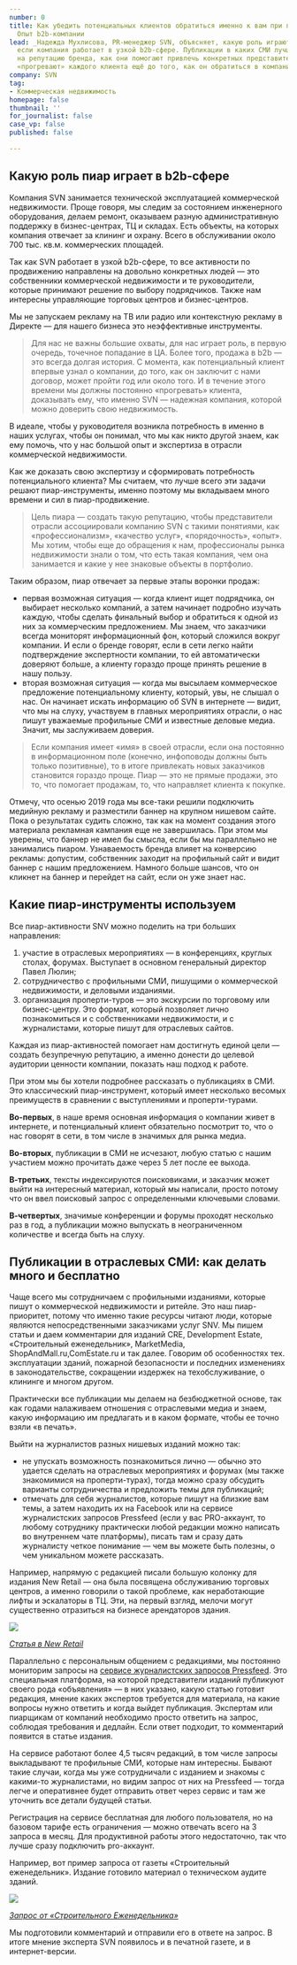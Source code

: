 ```yaml
---
number: 0
title: Как убедить потенциальных клиентов обратиться именно к вам при помощи пиар-инструментов.
  Опыт b2b-компании
lead: _Надежда Мухлисова, PR-менеджер SVN, объясняет, какую роль играют пиар-инструменты,
  если компания работает в узкой b2b-сфере. Публикации в каких СМИ лучше всего работают
  на репутацию бренда, как они помогают привлечь конкретных представителей рынка и
  «прогревают» каждого клиента ещё до того, как он обратиться в компанию._
company: SVN
tag:
- Коммерческая недвижимость
homepage: false
thumbnail: ''
for_journalist: false
case_vp: false
published: false

---
```

## Какую роль пиар играет в b2b-сфере

Компания SVN занимается технической эксплуатацией коммерческой недвижимости. Проще говоря, мы следим за состоянием инженерного оборудования, делаем ремонт, оказываем разную административную поддержку в бизнес-центрах, ТЦ и складах. Есть объекты, на которых компания отвечает за клининг и охрану. Всего в обслуживании около 700 тыс. кв.м. коммерческих площадей.

Так как SVN работает в узкой b2b-сфере, то все активности по продвижению направлены на довольно конкретных людей — это собственники коммерческой недвижимости и те руководители, которые принимают решение по выбору подрядчиков. Также нам интересны управляющие торговых центров и бизнес-центров.

Мы не запускаем рекламу на ТВ или радио или контекстную рекламу в Директе — для нашего бизнеса это неэффективные инструменты.

> Для нас не важны большие охваты, для нас играет роль, в первую очередь, точечное попадание в ЦА. Более того, продажа в b2b — это всегда долгая история. С момента, как потенциальный клиент впервые узнал о компании, до того, как он заключит с нами договор, может пройти год или около того. И в течение этого времени мы должны постоянно «прогревать» клиента, доказывать ему, что именно SVN — надежная компания, которой можно доверить свою недвижимость.

В идеале, чтобы у руководителя возникла потребность в именно в наших услугах, чтобы он понимал, что мы как никто другой знаем, как ему помочь, что у нас большой опыт и экспертиза в отрасли коммерческой недвижимости.

Как же доказать свою экспертизу и сформировать потребность потенциального клиента? Мы считаем, что лучше всего эти задачи решают пиар-инструменты, именно поэтому мы вкладываем много времени и сил в пиар-продвижение.

> Цель пиара — создать такую репутацию, чтобы представители отрасли ассоциировали компанию SVN с такими понятиями, как «профессионализм», «качество услуг», «порядочность», «опыт». Мы хотим, чтобы еще до обращения к нам, профессионалы рынка недвижимости знали о том, что есть такая компания, чем она занимается и какие у нее знаковые объекты в портфолио.

Таким образом, пиар отвечает за первые этапы воронки продаж:

* первая возможная ситуация — когда клиент ищет подрядчика, он выбирает несколько компаний, а затем начинает подробно изучать каждую, чтобы сделать финальный выбор и обратиться к одной из них за коммерческим предложением. Мы знаем, что заказчики всегда мониторят информационный фон, который сложился вокруг компании. И если о бренде говорят, если в сети легко найти подтверждение экспертности компании, то ей автоматически доверяют больше, а клиенту гораздо проще принять решение в нашу пользу.
* вторая возможная ситуация — когда мы высылаем коммерческое предложение потенциальному клиенту, который, увы, не слышал о нас. Он начинает искать информацию об SVN в интернете — видит, что мы на слуху, участвуем в главных мероприятиях отрасли, о нас пишут уважаемые профильные СМИ и известные деловые медиа. Значит, мы заслуживаем доверия.

> Если компания имеет «имя» в своей отрасли, если она постоянно в информационном поле (конечно, инфоповоды должны быть только позитивные), то в итоге привлекать новых заказчиков становится гораздо проще. Пиар — это не прямые продажи, это то, что помогает продажам, то, что направляет клиента к покупке.

Отмечу, что осенью 2019 года мы все-таки решили подключить медийную рекламу и разместили баннер на крупном нишевом сайте. Пока о результатах судить сложно, так как на момент создания этого материала рекламная кампания еще не завершилась. При этом мы уверены, что баннер не имел бы смысла, если бы мы параллельно не занимались пиаром. Узнаваемость бренда влияет на конверсию рекламы: допустим, собственник заходит на профильный сайт и видит баннер с нашим предложением. Намного больше шансов, что он кликнет на баннер и перейдет на сайт, если он уже знает нас.

## Какие пиар-инструменты используем

Все пиар-активности SNV можно поделить на три больших направления:

1. участие в отраслевых мероприятиях — в конференциях, круглых столах, форумах. Выступает в основном генеральный директор Павел Люлин;
2. сотрудничество с профильными СМИ, пишущими о коммерческой недвижимости, и деловыми изданиями.
3. организация проперти-туров — это экскурсии по торговому или бизнес-центру. Это формат, который позволяет лично познакомиться и с собственниками недвижимости, и с журналистами, которые пишут для отраслевых сайтов.

Каждая из пиар-активностей помогает нам достигнуть единой цели — создать безупречную репутацию, а именно донести до целевой аудитории ценности компании, показать наш подход к работе.

При этом мы бы хотели подробнее рассказать о публикациях в СМИ. Это классический пиар-инструмент, который имеет несколько весомых преимуществ в сравнении с выступлениями и проперти-турами.

**Во-первых**, в наше время основная информация о компании живет в интернете, и потенциальный клиент обязательно посмотрит то, что о нас говорят в сети, в том числе в значимых для рынка медиа.

**Во-вторых**, публикации в СМИ не исчезают, любую статью с нашим участием можно прочитать даже через 5 лет после ее выхода.

**В-третьих**, тексты индексируются поисковиками, и заказчик может выйти на интересный материал, который мы написали, просто потому что он ввел поисковый запрос с определенными ключевыми словами.

**В-четвертых**, значимые конференции и форумы проходят несколько раз в год, а публикации можно выпускать в неограниченном количестве и всегда быть на слуху.

## Публикации в отраслевых СМИ: как делать много и бесплатно

Чаще всего мы сотрудничаем с профильными изданиями, которые пишут о коммерческой недвижимости и ритейле. Это наш пиар-приоритет, потому что именно такие ресурсы читают люди, которые являются непосредственными заказчиками услуг SNV. Мы пишем статьи и даем комментарии для изданий CRE, Development Estate, «Строительный еженедельник», MarketMedia, ShopAndMall.ru,ComEstate.ru и так далее. Говорим об особенностях тех. эксплуатации зданий, пожарной безопасности и последних изменениях в законодательстве, сокращении издержек на техобслуживание, о клининге и многом другом.

Практически все публикации мы делаем на безбюджетной основе, так как годами налаживаем отношения с отраслевыми медиа и знаем, какую информацию им предлагать и в каком формате, чтобы ее точно взяли «в печать».

Выйти на журналистов разных нишевых изданий можно так:

* не упускать возможность познакомиться лично — обычно это удается сделать на отраслевых мероприятиях и форумах (мы также знакомимися на проперти-турах), тогда можно сразу обсудить варианты сотрудничества и предложить темы для публикаций;
* отмечать для себя журналистов, которые пишут на близкие вам темы, а затем находить их на Facebook или на сервисе журналистских запросов Pressfeed (если у вас PRO-аккаунт, то любому сотруднику практически любой редакции можно написать во внутреннем чате платформы), писать там и сразу дать журналисту четкое понимание — чем вы можете быть полезны, о чем уникальном можете рассказать.

Например, напрямую с редакцией писали большую колонку для издания New Retail — она была посвящена обслуживанию торговых центров, а именно говорили о такой проблеме, как неработающие лифты и эскалаторы в ТЦ. Эти, на первый взгляд, мелочи могут существенно отразиться на бизнесе арендаторов здания.

![](../assets/uploads/snv_newretail.jpg)

[_Статья в New Retail_](https://new-retail.ru/business/i_bez_lifta_normalno_kak_nepravilnaya_ekspluatatsiya_tts_vliyaet_na_dokhodnost_riteylerov9857/)

Параллельно с персональным общением с редакциями, мы постоянно мониторим запросы на [сервисе журналистских запросов Pressfeed](https://pressfeed.ru/). Это специальная платформа, на которой представители изданий публикуют своего рода «объявления» — в них указано, какую статью готовит редакция, мнение каких экспертов требуется для материала, на какие вопросы нужно ответить и когда выйдет публикация. Экспертам или пиарщикам от компаний необходимо просто ответить на запрос, соблюдая требования и дедлайн. Если ответ подходит, то комментарий появится в статье издания.

На сервисе работают более 4,5 тысяч редакций, в том числе запросы выкладывают те профильные СМИ, которые нам интересны. Бывают такие случаи, когда мы уже сотрудничали с изданием и знакомы с какими-то журналистами, но видим запрос от них на Pressfeed — тогда легче и оперативнее будет отправить ответ через сервис и там же уточнить все детали будущей статьи.

Регистрация на сервисе бесплатная для любого пользователя, но на базовом тарифе есть ограничения — можно отвечать всего на 3 запроса в месяц. Для продуктивной работы этого недостаточно, так что лучше сразу подключить pro-аккаунт.

Например, вот пример запроса от газеты «Строительный еженедельник». Издание готовило материал о техническом аудите зданий.

![](../assets/uploads/snv_stroit_ezh_zapros.jpg)

[_Запрос от «Строительного Еженедельника»_](https://pressfeed.ru/query/58285)

Мы подготовили комментарий и отправили его в ответе на запрос. В итоге мнение эксперта SVN появилось и в печатной газете, и в интернет-версии.